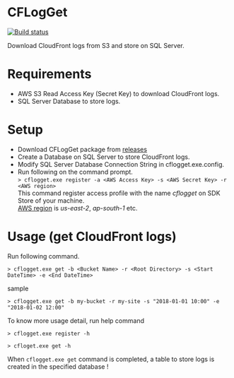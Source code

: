# CFLogGet

[![Build status](https://ci.appveyor.com/api/projects/status/cmggi5plj1tgni9d?svg=true)](https://ci.appveyor.com/project/nabehiro/cflogget)

Download  CloudFront logs from S3 and store on SQL Server.

# Requirements
- AWS S3 Read Access Key (Secret Key) to download CloudFront logs.
- SQL Server Database to store logs.

# Setup
+ Download CFLogGet package from [releases](https://github.com/nabehiro/CFLogGet/releases)
+ Create a Database on SQL Server to store CloudFront logs.
+ Modify SQL Server Database Connection String in cflogget.exe.config.
+ Run following on the command prompt.  
 `> cflogget.exe register -a <AWS Access Key> -s <AWS Secret Key> -r <AWS region>`  
 This command register access profile with the name *cflogget* on SDK Store of your machine.  
 [AWS region](https://docs.aws.amazon.com/general/latest/gr/rande.html) is *us-east-2*, *ap-south-1* etc.

# Usage (get CloudFront logs)
Run following command.  
```
> cflogget.exe get -b <Bucket Name> -r <Root Directory> -s <Start DateTime> -e <End DateTime>
```
sample
```
> cflogget.exe get -b my-bucket -r my-site -s "2018-01-01 10:00" -e "2018-01-02 12:00"
```

To know more usage detail, run help command
```
> cflogget.exe register -h

> cfloget.exe get -h
```

When `cflogget.exe get` command is completed, a table to store logs is created in the specified database !


